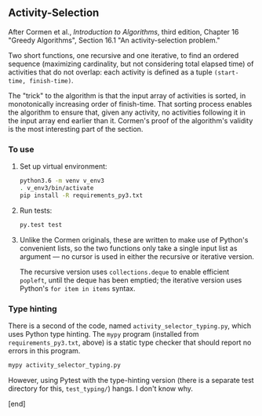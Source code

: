 ## Activity-Selection

After Cormen et al., _Introduction to Algorithms_, third edition, Chapter 16 "Greedy Algorithms", Section 16.1 "An activity-selection problem."

Two short functions, one recursive and one iterative, to find an ordered sequence (maximizing cardinality, but not considering total elapsed time) of activities that do not overlap: each activity is defined as a tuple `(start-time, finish-time)`.

The "trick" to the algorithm is that the input array of activities is sorted, in monotonically increasing order of finish-time. That sorting process enables the algorithm to ensure that, given any activity, no activities following it in the input array end earlier than it. Cormen's proof of the algorithm's validity is the most interesting part of the section.

### To use

 1. Set up virtual environment:

    ```bash
    python3.6 -m venv v_env3
    . v_env3/bin/activate
    pip install -R requirements_py3.txt
    ```

 2. Run tests:

    ```bash
    py.test test
    ```

 3. Unlike the Cormen originals, these are written to make use of Python's convenient lists, so the two functions only take a single input list as argument — no cursor is used in either the recursive or iterative version.

    The recursive version uses `collections.deque` to enable efficient `popleft`, until the deque has been emptied; the iterative version uses Python's `for item in items` syntax.

### Type hinting

There is a second of the code, named `activity_selector_typing.py`, which uses Python type hinting. The `mypy` program (installed from `requirements_py3.txt`, above) is a static type checker that should report no errors in this program.

```bash
mypy activity_selector_typing.py
```

However, using Pytest with the type-hinting version (there is a separate test directory for this, `test_typing/`) hangs. I don't know why.

[end]
